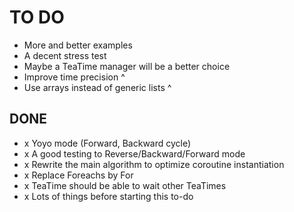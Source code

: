 # TO DO

- More and better examples
- A decent stress test
- Maybe a TeaTime manager will be a better choice
- Improve time precision ^
- Use arrays instead of generic lists ^

## DONE

- x Yoyo mode (Forward, Backward cycle)
- x A good testing to Reverse/Backward/Forward mode
- x Rewrite the main algorithm to optimize coroutine instantiation
- x Replace Foreachs by For
- x TeaTime should be able to wait other TeaTimes
- x Lots of things before starting this to-do
